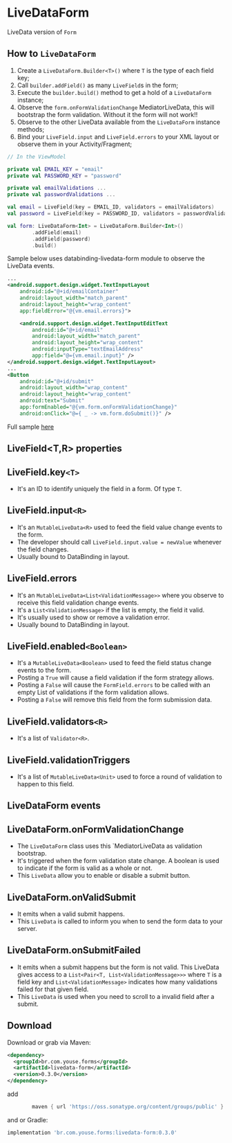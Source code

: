 LiveDataForm
========

LiveData version of `Form`

How to `LiveDataForm`
--------
1) Create a `LiveDataForm.Builder<T>()` where `T` is the type of each field key;
2) Call `builder.addField()` as many `LiveField`s in the form;
3) Execute the `builder.build()` method to get a hold of a `LiveDataForm` instance;
4) Observe the `form.onFormValidationChange` MediatorLiveData<Boolean>, this will bootstrap the form validation. Without it the form will not work!!
5) Observe to the other LiveData available from the `LiveDataForm` instance methods;
6) Bind your `LiveField.input` and `LiveField.errors` to your XML layout or observe them in your Activity/Fragment;

``` kotlin
// In the ViewModel

private val EMAIL_KEY = "email"
private val PASSWORD_KEY = "password"

private val emailValidations ...
private val passwordValidations ...

val email = LiveField(key = EMAIL_ID, validators = emailValidators)
val password = LiveField(key = PASSWORD_ID, validators = passwordValidators)

val form: LiveDataForm<Int> = LiveDataForm.Builder<Int>()
        .addField(email)
        .addField(password)
        .build()
```

Sample below uses databinding-livedata-form module to observe the LiveData events.


```xml
...
<android.support.design.widget.TextInputLayout
    android:id="@+id/emailContainer"
    android:layout_width="match_parent"
    android:layout_height="wrap_content"
    app:fieldError="@{vm.email.errors}">

    <android.support.design.widget.TextInputEditText
        android:id="@+id/email"
        android:layout_width="match_parent"
        android:layout_height="wrap_content"
        android:inputType="textEmailAddress"
        app:field="@={vm.email.input}" />
</android.support.design.widget.TextInputLayout>
...
<Button
    android:id="@+id/submit"
    android:layout_width="wrap_content"
    android:layout_height="wrap_content"
    android:text="Submit"
    app:formEnabled="@{vm.form.onFormValidationChange}"
    android:onClick="@={ _ -> vm.form.doSubmit()}" />
```

Full sample [here](https://github.com/youse-seguradora/form/blob/master/app/src/main/kotlin/br/com/youse/forms/samples/livedata/LiveDataLoginActivity.kt)

LiveField<T,R> properties
--------
## LiveField.key`<T>`
 - It's an ID to identify uniquely the field in a form. Of type `T`.

## LiveField.input`<R>`
 - It's an `MutableLiveData<R>` used to feed the field value change events to the form.
 - The developer should call `LiveField.input.value = newValue` whenever the field changes.
 - Usually bound to DataBinding in layout.

## LiveField.errors
 - It's an `MutableLiveData<List<ValidationMessage>>` where you observe to receive this field validation change events.
 - It's a `List<ValidationMessage>` if the list is empty, the field it valid.
 - It's usually used to show or remove a validation error.
 - Usually bound to DataBinding in layout.

## LiveField.enabled`<Boolean>`
 - It's a `MutableLiveData<Boolean>` used to feed the field status change events to the form.
 - Posting a `True` will cause a field validation if the form strategy allows.
 - Posting a `False` will cause the `FormField.errors` to be called with an empty List of validations if the form validation allows.
 - Posting a `False` will remove this field from the form submission data.

## LiveField.validators`<R>`
 - It's a list of `Validator<R>`.

## LiveField.validationTriggers
 - It's a list of `MutableLiveData<Unit>` used to force a round of validation to happen to this field.

LiveDataForm events
--------
## LiveDataForm.onFormValidationChange
 - The `LiveDataForm` class uses this `MediatorLiveData as validation bootstrap.
 - It's triggered when the form validation state change. A boolean is used to indicate if the form is valid as a whole or not.
 - This `LiveData` allow you to enable or disable a submit button.

## LiveDataForm.onValidSubmit
 - It emits when a valid submit happens.
 - This `LiveData` is called to inform you when to send the form data to your server.

## LiveDataForm.onSubmitFailed
 - It emits when a submit happens but the form is not valid. This LiveData gives access to a `List<Pair<T, List<ValidationMessage>>>` where `T` is a field key and `List<ValidationMessage>` indicates how many validations failed for that given field.
 - This `LiveData` is used when you need to scroll to a invalid field after a submit.

Download
--------

Download or grab via Maven:
```xml
<dependency>
  <groupId>br.com.youse.forms</groupId>
  <artifactId>livedata-form</artifactId>
  <version>0.3.0</version>
</dependency>
```
add
```groovy
        maven { url 'https://oss.sonatype.org/content/groups/public' }
```
and
or Gradle:
```groovy
implementation 'br.com.youse.forms:livedata-form:0.3.0'
```
